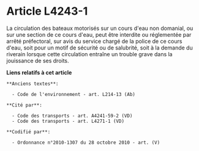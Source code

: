 # Article L4243-1

La circulation des bateaux motorisés sur un cours d'eau non domanial, ou sur une section de ce cours d'eau, peut être
interdite ou réglementée par arrêté préfectoral, sur avis du service chargé de la police de ce cours d'eau, soit pour un
motif de sécurité ou de salubrité, soit à la demande du riverain lorsque cette circulation entraîne un trouble grave dans la
jouissance de ses droits.

**Liens relatifs à cet article**

	**Anciens textes**:

	  - Code de l'environnement - art. L214-13 (Ab)

	**Cité par**:

	  - Code des transports - art. A4241-59-2 (VD)
	  - Code des transports - art. L4271-1 (VD)

	**Codifié par**:

	  - Ordonnance n°2010-1307 du 28 octobre 2010 - art. (V)
